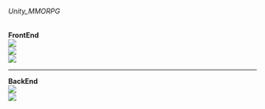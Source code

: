 ###### Unity_MMORPG
**FrontEnd**    
<img src="https://img.shields.io/badge/Unity:2021.3.4f1-E8E8E8?style=flat&logo=Unity&logoColor=black"/>    
<img src="https://img.shields.io/badge/Visual Studio 2022-5C2D91?style=flat&logo=Visual Studio&logoColor=white"/>    
<img src="https://img.shields.io/badge/C%23-00599C?style=flat&logo=Csharp&logoColor=white"/>
***
**BackEnd**   
<img src="https://img.shields.io/badge/Visual Studio 2022-5C2D91?style=flat&logo=Visual Studio&logoColor=white"/>   
<img src="https://img.shields.io/badge/C%23-00599C?style=flat&logo=Csharp&logoColor=white"/>
